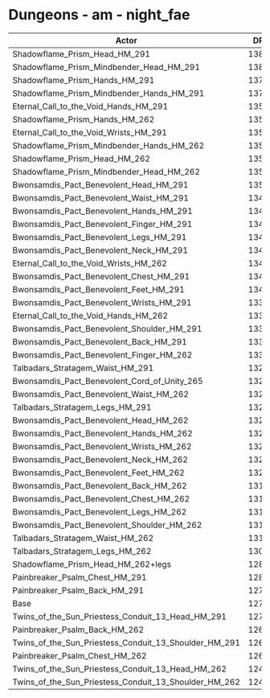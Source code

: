 # Dungeons - am - night_fae
| Actor | DPS | Increase |
|---|:---:|:---:|
|Shadowflame_Prism_Head_HM_291|13810|8.37%|
|Shadowflame_Prism_Mindbender_Head_HM_291|13806|8.34%|
|Shadowflame_Prism_Hands_HM_291|13787|8.19%|
|Shadowflame_Prism_Mindbender_Hands_HM_291|13762|8.00%|
|Eternal_Call_to_the_Void_Hands_HM_291|13591|6.65%|
|Shadowflame_Prism_Hands_HM_262|13570|6.49%|
|Eternal_Call_to_the_Void_Wrists_HM_291|13569|6.48%|
|Shadowflame_Prism_Mindbender_Hands_HM_262|13566|6.46%|
|Shadowflame_Prism_Head_HM_262|13553|6.36%|
|Shadowflame_Prism_Mindbender_Head_HM_262|13548|6.32%|
|Bwonsamdis_Pact_Benevolent_Head_HM_291|13530|6.18%|
|Bwonsamdis_Pact_Benevolent_Waist_HM_291|13482|5.80%|
|Bwonsamdis_Pact_Benevolent_Hands_HM_291|13469|5.70%|
|Bwonsamdis_Pact_Benevolent_Finger_HM_291|13460|5.63%|
|Bwonsamdis_Pact_Benevolent_Legs_HM_291|13420|5.31%|
|Bwonsamdis_Pact_Benevolent_Neck_HM_291|13405|5.20%|
|Eternal_Call_to_the_Void_Wrists_HM_262|13404|5.19%|
|Bwonsamdis_Pact_Benevolent_Chest_HM_291|13402|5.17%|
|Bwonsamdis_Pact_Benevolent_Feet_HM_291|13402|5.17%|
|Bwonsamdis_Pact_Benevolent_Wrists_HM_291|13392|5.09%|
|Eternal_Call_to_the_Void_Hands_HM_262|13392|5.09%|
|Bwonsamdis_Pact_Benevolent_Shoulder_HM_291|13355|4.80%|
|Bwonsamdis_Pact_Benevolent_Back_HM_291|13351|4.77%|
|Bwonsamdis_Pact_Benevolent_Finger_HM_262|13323|4.55%|
|Talbadars_Stratagem_Waist_HM_291|13293|4.32%|
|Bwonsamdis_Pact_Benevolent_Cord_of_Unity_265|13274|4.17%|
|Bwonsamdis_Pact_Benevolent_Waist_HM_262|13271|4.14%|
|Talbadars_Stratagem_Legs_HM_291|13262|4.07%|
|Bwonsamdis_Pact_Benevolent_Head_HM_262|13259|4.05%|
|Bwonsamdis_Pact_Benevolent_Hands_HM_262|13252|3.99%|
|Bwonsamdis_Pact_Benevolent_Wrists_HM_262|13245|3.94%|
|Bwonsamdis_Pact_Benevolent_Neck_HM_262|13244|3.93%|
|Bwonsamdis_Pact_Benevolent_Feet_HM_262|13203|3.61%|
|Bwonsamdis_Pact_Benevolent_Back_HM_262|13189|3.50%|
|Bwonsamdis_Pact_Benevolent_Chest_HM_262|13188|3.49%|
|Bwonsamdis_Pact_Benevolent_Legs_HM_262|13178|3.41%|
|Bwonsamdis_Pact_Benevolent_Shoulder_HM_262|13165|3.31%|
|Talbadars_Stratagem_Waist_HM_262|13122|2.97%|
|Talbadars_Stratagem_Legs_HM_262|13040|2.33%|
|Shadowflame_Prism_Head_HM_262+legs|12869|0.99%|
|Painbreaker_Psalm_Chest_HM_291|12843|0.78%|
|Painbreaker_Psalm_Back_HM_291|12798|0.43%|
|Base|12743|0.00%|
|Twins_of_the_Sun_Priestess_Conduit_13_Head_HM_291|12742|-0.01%|
|Painbreaker_Psalm_Back_HM_262|12662|-0.64%|
|Twins_of_the_Sun_Priestess_Conduit_13_Shoulder_HM_291|12651|-0.72%|
|Painbreaker_Psalm_Chest_HM_262|12600|-1.12%|
|Twins_of_the_Sun_Priestess_Conduit_13_Head_HM_262|12492|-1.97%|
|Twins_of_the_Sun_Priestess_Conduit_13_Shoulder_HM_262|12491|-1.98%|
